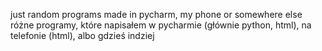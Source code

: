 just random programs made in pycharm, my phone or somewhere else
różne programy, które napisałem w pycharmie (głównie python, html), na telefonie (html), albo gdzieś indziej
